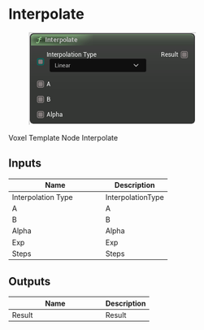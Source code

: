 # Interpolate

<div align="left" data-full-width="false"><figure><img src="../../../../api/Math/Misc/Interpolate.png" alt=""><figcaption></figcaption></figure></div>

Voxel Template Node Interpolate

## Inputs

<table><thead><tr><th width="170">Name</th><th>Description</th></tr></thead><tbody><tr><td>Interpolation Type</td><td>InterpolationType</td></tr><tr><td>A</td><td>A</td></tr><tr><td>B</td><td>B</td></tr><tr><td>Alpha</td><td>Alpha</td></tr><tr><td>Exp</td><td>Exp</td></tr><tr><td>Steps</td><td>Steps</td></tr></tbody></table>

## Outputs

<table><thead><tr><th width="170">Name</th><th>Description</th></tr></thead><tbody><tr><td>Result</td><td>Result</td></tr></tbody></table>
